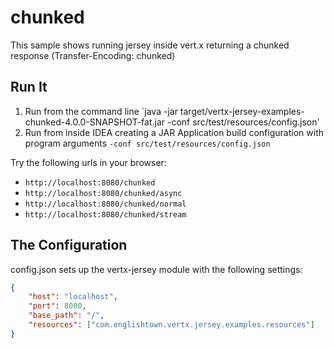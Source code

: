 # chunked

This sample shows running jersey inside vert.x returning a chunked response (Transfer-Encoding: chunked)

## Run It

1. Run from the command line `java -jar target/vertx-jersey-examples-chunked-4.0.0-SNAPSHOT-fat.jar -conf src/test/resources/config.json'
2. Run from inside IDEA creating a JAR Application build configuration with program arguments `-conf src/test/resources/config.json`


Try the following urls in your browser:
* `http://localhost:8080/chunked`
* `http://localhost:8080/chunked/async`
* `http://localhost:8080/chunked/normal`
* `http://localhost:8080/chunked/stream`


## The Configuration

config.json sets up the vertx-jersey module with the following settings:
```json
{
    "host": "localhost",
    "port": 8080,
    "base_path": "/",
    "resources": ["com.englishtown.vertx.jersey.examples.resources"]
}
```
